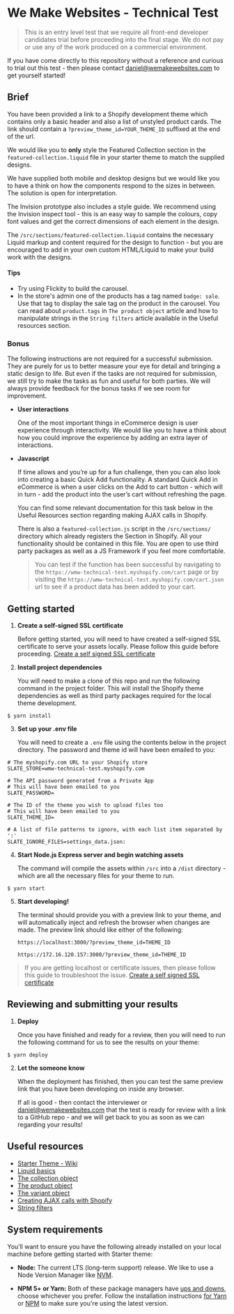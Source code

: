 # We Make Websites - Technical Test

> This is an entry level test that we require all front-end developer candidates trial before proceeding into the final stage. We do not pay or use any of the work produced on a commercial environment.

If you have come directly to this repository without a reference and curious to trial out this test - then please contact daniel@wemakewebsites.com to get yourself started!

## Brief
You have been provided a link to a Shopify development theme which contains only a basic header and also a list of unstyled product cards. The link should contain a `?preview_theme_id=YOUR_THEME_ID` suffixed at the end of the url.

We would like you to **only** style the Featured Collection section in the `featured-collection.liquid` file in your starter theme to match the supplied designs.

We have supplied both mobile and desktop designs but we would like you to have a think on how the components respond to the sizes in between. The solution is open for interpretation.

The Invision prototype also includes a style guide. We recommend using the Invision inspect tool - this is an easy way to sample the colours, copy font values and get the correct dimensions of each element in the design.

The `/src/sections/featured-collection.liquid` contains the necessary Liquid markup and content required for the design to function - but you are encouraged to add in your own custom HTML/Liquid to make your build work with the designs.

#### Tips

- Try using Flickity to build the carousel.
- In the store's admin one of the products has a tag named `badge: sale`. Use that tag to display the sale tag on the product in the carousel. You can read about `product.tags` in `The product object` article and how to manipulate strings in the `String filters` article available in the Useful resources section.

### Bonus
The following instructions are not required for a successful submission. They are purely for us to better measure your eye for detail and bringing a static design to life. But even if the tasks are not required for submission, we still try to make the tasks as fun and useful for both parties. We will always provide feedback for the bonus tasks if we see room for improvement.

- **User interactions**
  
  One of the most important things in eCommerce design is user experience through interactivity. We would like you to have a think about how you could improve the experience by adding an extra layer of interactions.

- **Javascript**

  If time allows and you’re up for a fun challenge, then you can also look into creating a basic Quick Add functionality. A standard Quick Add in eCommerce is when a user clicks on the Add to cart button - which will in turn - add the product into the user’s cart without refreshing the page.
  
  You can find some relevant documentation for this task below in the Useful Resources section regarding making AJAX calls in Shopify.
  
  There is also a `featured-collection.js` script in the `/src/sections/` directory which already registers the Section in Shopify. All your functionality should be contained in this file. You are open to use third party packages as well as a JS Framework if you feel more comfortable.
  
  > You can test if the function has been successful by navigating to the `https://wmw-technical-test.myshopify.com/cart` page or by visiting the  `https://wmw-technical-test.myshopify.com/cart.json` url to see if a product data has been added to your cart.

## Getting started

1. **Create a self-signed SSL certificate**

    Before getting started, you will need to have created a self-signed SSL certificate to serve your assets locally. Please follow this guide before proceeding. [Create a self signed SSL certificate](https://github.com/Shopify/slate/wiki/4.-Create-a-self-signed-SSL-certificate)

2. **Install project dependencies**
    
    You will need to make a clone of this repo and run the following command in the project folder. This will install the Shopify theme dependencies as well as third party packages required for the local theme development.

```
$ yarn install
```

3. **Set up your .env file**
   
   You will need to create a `.env` file using the contents below in the project directory. The password and theme id will have been emailed to you:

```
# The myshopify.com URL to your Shopify store 
SLATE_STORE=wmw-technical-test.myshopify.com

# The API password generated from a Private App 
# This will have been emailed to you
SLATE_PASSWORD=

# The ID of the theme you wish to upload files too
# This will have been emailed to you
SLATE_THEME_ID=

# A list of file patterns to ignore, with each list item separated by ':' 
SLATE_IGNORE_FILES=settings_data.json:
```

4. **Start Node.js Express server and begin watching assets**
   
   The command will compile the assets within `/src` into a `/dist` directory - which are all the necessary files for your theme to run.

```
$ yarn start
```

5. **Start developing!**
   
   The terminal should provide you with a preview link to your theme, and will automatically inject and refresh the browser when changes are made. The preview link should like either of the following:

   `https://localhost:3000/?preview_theme_id=THEME_ID`
   
   `https://172.16.120.157:3000/?preview_theme_id=THEME_ID `

> If you are getting localhost or certificate issues, then please follow this guide to troubleshoot the issue. 
> [Create a self signed SSL certificate](https://github.com/Shopify/slate/wiki/4.-Create-a-self-signed-SSL-certificate)

## Reviewing and submitting your results
1. **Deploy**
   
   Once you have finished and ready for a review, then you will need to run the following command for us to see the results on your theme:
```
$ yarn deploy
``` 

2. **Let the someone know**
   
   When the deployment has finished, then you can test the same preview link that you have been developing on inside any browser.
   
   If all is good - then contact the interviewer or daniel@wemakewebsites.com that the test is ready for review with a link to a GitHub repo - and we will get back to you as soon as we can regarding your results!
   
## Useful resources
- [Starter Theme - Wiki](https://github.com/Shopify/starter-theme)
- [Liquid basics](https://help.shopify.com/en/themes/liquid/basics#objects)
- [The collection object](https://help.shopify.com/en/themes/liquid/objects/collection)
- [The product object](https://help.shopify.com/en/themes/liquid/objects/product)
- [The variant object](https://help.shopify.com/en/themes/liquid/objects/variant)
- [Creating AJAX calls with Shopify](https://help.shopify.com/en/themes/development/getting-started/using-ajax-api)
- [String filters](https://help.shopify.com/en/themes/liquid/filters/string-filters)

## System requirements
You’ll want to ensure you have the following already installed on your local machine before getting started with Starter theme:

- **Node:** The current LTS (long-term support) release. We like to use a Node Version Manager like [NVM](https://github.com/creationix/nvm).

- **NPM 5+ or Yarn:** Both of these package managers have [ups and downs](https://blog.risingstack.com/yarn-vs-npm-node-js-package-managers/), choose whichever you prefer. Follow the installation instructions [for Yarn](https://yarnpkg.com/en/docs/install) or [NPM](https://www.npmjs.com/get-npm) to make sure you're using the latest version.

